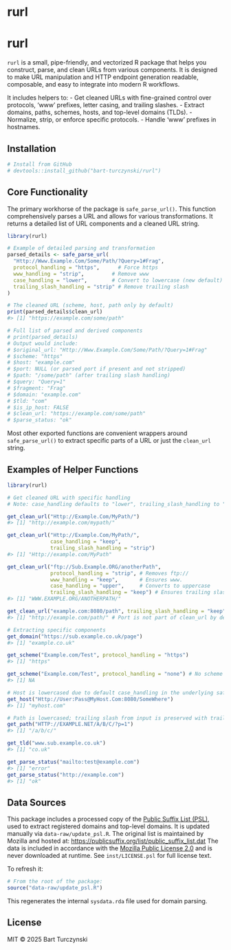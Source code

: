 rurl
================

# rurl

`rurl` is a small, pipe-friendly, and vectorized R package that helps
you construct, parse, and clean URLs from various components. It is
designed to make URL manipulation and HTTP endpoint generation readable,
composable, and easy to integrate into modern R workflows.

It includes helpers to: - Get cleaned URLs with fine-grained control
over protocols, ‘www’ prefixes, letter casing, and trailing slashes. -
Extract domains, paths, schemes, hosts, and top-level domains (TLDs). -
Normalize, strip, or enforce specific protocols. - Handle ‘www’ prefixes
in hostnames.

## Installation

``` r
# Install from GitHub
# devtools::install_github("bart-turczynski/rurl")
```

## Core Functionality

The primary workhorse of the package is `safe_parse_url()`. This
function comprehensively parses a URL and allows for various
transformations. It returns a detailed list of URL components and a
cleaned URL string.

``` r
library(rurl)

# Example of detailed parsing and transformation
parsed_details <- safe_parse_url(
  "Http://Www.Example.Com/Some/Path/?Query=1#Frag",
  protocol_handling = "https",      # Force https
  www_handling = "strip",         # Remove www
  case_handling = "lower",        # Convert to lowercase (new default)
  trailing_slash_handling = "strip" # Remove trailing slash
)

# The cleaned URL (scheme, host, path only by default)
print(parsed_details$clean_url)
#> [1] "https://example.com/some/path"

# Full list of parsed and derived components
# print(parsed_details)
# Output would include:
# $original_url: "Http://Www.Example.Com/Some/Path/?Query=1#Frag"
# $scheme: "https"
# $host: "example.com"
# $port: NULL (or parsed port if present and not stripped)
# $path: "/some/path" (after trailing slash handling)
# $query: "Query=1"
# $fragment: "Frag"
# $domain: "example.com"
# $tld: "com"
# $is_ip_host: FALSE
# $clean_url: "https://example.com/some/path"
# $parse_status: "ok"
```

Most other exported functions are convenient wrappers around
`safe_parse_url()` to extract specific parts of a URL or just the
`clean_url` string.

## Examples of Helper Functions

``` r
library(rurl)

# Get cleaned URL with specific handling
# Note: case_handling defaults to "lower", trailing_slash_handling to "none"

get_clean_url("Http://Example.Com/MyPath/")
#> [1] "http://example.com/mypath/"

get_clean_url("Http://Example.Com/MyPath/",
              case_handling = "keep",
              trailing_slash_handling = "strip")
#> [1] "Http://example.com/MyPath"

get_clean_url("ftp://Sub.Example.ORG/anotherPath",
              protocol_handling = "strip", # Removes ftp://
              www_handling = "keep",       # Ensures www.
              case_handling = "upper",     # Converts to uppercase
              trailing_slash_handling = "keep") # Ensures trailing slash
#> [1] "WWW.EXAMPLE.ORG/ANOTHERPATH/"

get_clean_url("example.com:8080/path", trailing_slash_handling = "keep")
#> [1] "http://example.com/path/" # Port is not part of clean_url by default

# Extracting specific components
get_domain("https://sub.example.co.uk/page")
#> [1] "example.co.uk"

get_scheme("Example.com/Test", protocol_handling = "https")
#> [1] "https"

get_scheme("Example.com/Test", protocol_handling = "none") # No scheme forced or kept
#> [1] NA

# Host is lowercased due to default case_handling in the underlying safe_parse_url call
get_host("Http://User:Pass@MyHost.Com:8080/SomeWhere")
#> [1] "myhost.com"

# Path is lowercased; trailing slash from input is preserved with trailing_slash_handling = "none" (default)
get_path("HTTP://EXAMPLE.NET/A/B/C/?p=1")
#> [1] "/a/b/c/"

get_tld("www.sub.example.co.uk")
#> [1] "co.uk"

get_parse_status("mailto:test@example.com")
#> [1] "error"
get_parse_status("http://example.com")
#> [1] "ok"
```

## Data Sources

This package includes a processed copy of the [Public Suffix List
(PSL)](https://publicsuffix.org/), used to extract registered domains
and top-level domains. It is updated manually via
`data-raw/update_psl.R`. The original list is maintained by Mozilla and
hosted at: <https://publicsuffix.org/list/public_suffix_list.dat> The
data is included in accordance with the [Mozilla Public License
2.0](https://github.com/publicsuffix/list/blob/main/LICENSE) and is
never downloaded at runtime. See `inst/LICENSE.psl` for full license
text.

To refresh it:

``` r
# From the root of the package:
source("data-raw/update_psl.R")
```

This regenerates the internal `sysdata.rda` file used for domain
parsing.

## License

MIT © 2025 Bart Turczynski
